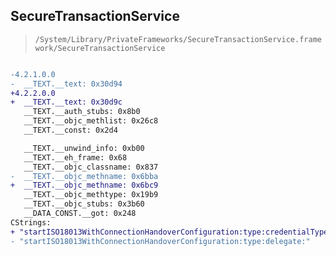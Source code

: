 ## SecureTransactionService

> `/System/Library/PrivateFrameworks/SecureTransactionService.framework/SecureTransactionService`

```diff

-4.2.1.0.0
-  __TEXT.__text: 0x30d94
+4.2.2.0.0
+  __TEXT.__text: 0x30d9c
   __TEXT.__auth_stubs: 0x8b0
   __TEXT.__objc_methlist: 0x26c8
   __TEXT.__const: 0x2d4

   __TEXT.__unwind_info: 0xb00
   __TEXT.__eh_frame: 0x68
   __TEXT.__objc_classname: 0x837
-  __TEXT.__objc_methname: 0x6bba
+  __TEXT.__objc_methname: 0x6bc9
   __TEXT.__objc_methtype: 0x19b9
   __TEXT.__objc_stubs: 0x3b60
   __DATA_CONST.__got: 0x248
CStrings:
+ "startISO18013WithConnectionHandoverConfiguration:type:credentialType:delegate:"
- "startISO18013WithConnectionHandoverConfiguration:type:delegate:"

```
